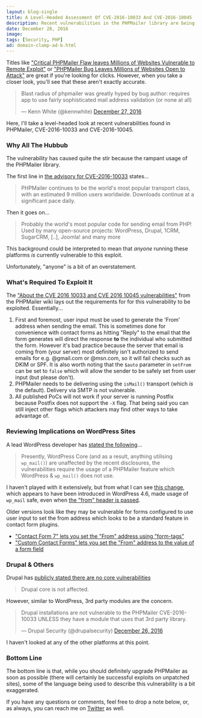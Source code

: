 ```yaml
---
layout: blog-single
title: A Level-Headed Assessment Of CVE-2016-10033 And CVE-2016-10045
description: Recent vulnerabilities in the PHPMailer library are being sensationalized by publishers. Let's look at them objectively.
date: December 28, 2016
image:
tags: [Security, PHP]
ad: domain-clamp-ad-b.html
---
```


Titles like ["Critical PHPMailer Flaw leaves Millions of Websites Vulnerable to Remote Exploit"](http://thehackernews.com/2016/12/phpmailer-security.html) or ["PHPMailer Bug Leaves Millions of Websites Open to Attack"](https://threatpost.com/phpmailer-bug-leaves-millions-of-websites-open-to-attack/122775/) are great if you're looking for clicks. However, when you take a closer look, you'll see that these aren't exactly accurate.

<blockquote class="twitter-tweet" data-lang="en"><p lang="en" dir="ltr">Blast radius of phpmailer was greatly hyped by bug author: requires app to use fairly sophisticated mail address validation (or none at all)</p>&mdash; Kenn White (@kennwhite) <a href="https://twitter.com/kennwhite/status/813777152466419712">December 27, 2016</a></blockquote>
<script async src="//platform.twitter.com/widgets.js" charset="utf-8"></script>

Here, I'll take a level-headed look at recent vulnerabilities found in PHPMailer, CVE-2016-10033 and CVE-2016-10045.

<!-- excerpt_separator -->

### Why All The Hubbub 

The vulnerability has caused quite the stir because the rampant usage of the PHPMailer library. 

The first line in [the advisory for CVE-2016-10033](https://legalhackers.com/advisories/PHPMailer-Exploit-Remote-Code-Exec-CVE-2016-10033-Vuln.html) states...

> PHPMailer continues to be the world's most popular transport class, with an estimated 9 million users worldwide. Downloads continue at a significant
pace daily.

Then it goes on...

> Probably the world's most popular code for sending email from PHP!
Used by many open-source projects: WordPress, Drupal, 1CRM, SugarCRM, [..], Joomla! and many more

This background could be interpreted to mean that *anyone* running these platforms *is* currently vulnerable to this exploit. 

Unfortunately, "anyone" is a bit of an overstatement.

### What's Required To Exploit It

The ["About the CVE 2016 10033 and CVE 2016 10045 vulnerabilities"](https://github.com/PHPMailer/PHPmailer/wiki/About-the-cve-2016-10033-and-cve-2016-10045-vulnerabilities) from the PHPMailer wiki lays out the requirements for for this vulnerability to be exploited. Essentially...

1. First and foremost, user input must be used to generate the 'From' address when sending the email. This is sometimes done for convenience with contact forms as hitting "Reply" to the email that the form generates will direct the response **to** the individual who submitted the form. However it's bad practice because the server that email is coming from (your server) most definitely isn't authorized to send emails for e.g. @gmail.com or @msn.com, so it will fail checks such as DKIM or SPF. It is also worth noting that the `$auto` parameter in `setFrom` can be set to `false` which will allow the sender to be safely set from user input (but please don't).
2. PHPMailer needs to be delivering using the `isMail()` transport (which *is* the default). Delivery via SMTP is not vulnerable.
3. All published PoCs will not work if your server is running Postfix because Postfix does not support the `-X` flag. That being said you can still inject other flags which attackers may find other ways to take advantage of.

### Reviewing Implications on WordPress Sites

A lead WordPress developer has [stated the following](https://core.trac.wordpress.org/ticket/37210#trac-change-14-1482913077988770)...

> Presently, WordPress Core (and as a result, anything utilising `wp_mail()`) are unaffected by the recent disclosures, the vulnerabilities require the usage of a PHPMailer feature which WordPress & `wp_mail()` does not use.

I haven't played with it extensively, but from what I can see [this change](https://core.trac.wordpress.org/changeset/38287), which appears to have been introduced in WordPress 4.6, made usage of `wp_mail` safe, even when [the "from" header is passed](https://github.com/WordPress/WordPress/blob/4.7-branch/wp-includes/pluggable.php#L253-L271).

Older versions look like they may be vulnerable for forms configured to use user input to set the from address which looks to be a standard feature in contact form plugins.

- ["Contact Form 7" lets you set the "From" address using "form-tags"](http://contactform7.com/admin-screen/)
- ["Custom Contact Forms" lets you set the "From" address to the value of a form field](https://github.com/tlovett1/custom-contact-forms/blob/545460b77a8165d60435e3178b074a255161b0c8/classes/class-ccf-form-handler.php#L1001)

### Drupal & Others

Drupal has [publicly stated there are no core vulnerabilities](https://www.drupal.org/psa-2016-004)

> Drupal core is not affected.

However, similar to WordPress, 3rd party modules are the concern.

<blockquote class="twitter-tweet" data-lang="en"><p lang="en" dir="ltr">Drupal installations are not vulnerable to the PHPMailer CVE-2016-10033 UNLESS they have a module that uses that 3rd party library.</p>&mdash; Drupal Security (@drupalsecurity) <a href="https://twitter.com/drupalsecurity/status/813488503153639424">December 26, 2016</a></blockquote>
<script async src="//platform.twitter.com/widgets.js" charset="utf-8"></script>

I haven't looked at any of the other platforms at this point.

### Bottom Line

The bottom line is that, while you should definitely upgrade PHPMailer as soon as possible (there will certainly be successful exploits on unpatched sites), some of the language being used to describe this vulnerability is a bit exaggerated.

If you have any questions or comments, feel free to drop a note below, or, as always, you can reach me on [Twitter](http://twitter.com/maxpchadwick) as well.
